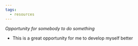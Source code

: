 ```yaml
---
tags:
  - resources
---
```


*Opportunity for somebody to do something*

- This is a great opportunity for me to develop myself better

